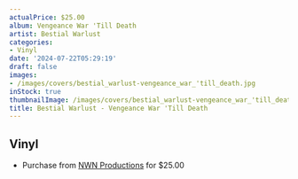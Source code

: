```yaml
---
actualPrice: $25.00
album: Vengeance War 'Till Death
artist: Bestial Warlust
categories:
- Vinyl
date: '2024-07-22T05:29:19'
draft: false
images:
- /images/covers/bestial_warlust-vengeance_war_'till_death.jpg
inStock: true
thumbnailImage: /images/covers/bestial_warlust-vengeance_war_'till_death-thumb.jpg
title: Bestial Warlust - Vengeance War 'Till Death
---
```


## Vinyl
* Purchase from [NWN Productions](http://shop.nwnprod.com/index.php?route=product/product&path=75&product_id=52416&sort=pd.name&order=ASC) for $25.00

